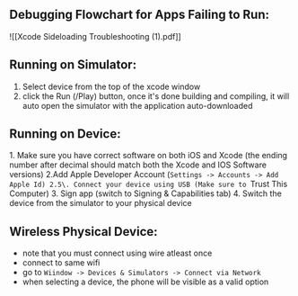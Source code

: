 
## Debugging Flowchart for Apps Failing to Run:
![[Xcode Sideloading Troubleshooting (1).pdf]]

## Running on Simulator:
1. Select device from the top of the xcode window
2. click the Run (/Play) button, once it's done building and compiling, it will auto open the simulator with the application auto-downloaded

## Running on Device:
1\. Make sure you have correct software on both iOS and Xcode (the ending number after decimal should match both the Xcode and IOS Software versions)
2\.Add Apple Developer Account (`Settings -> Accounts -> Add Apple Id)
2.5\. Connect your device using USB (Make sure to `Trust This Computer)
3\. Sign app (switch to Signing & Capabilities tab)
4\. Switch the device from the simulator to your physical device

## Wireless Physical Device:
- note that you must connect using wire atleast once
- connect to same wifi
- go to `Wiindow -> Devices & Simulators -> Connect via Network`
-  when selecting a device, the phone will be visible as a valid option
